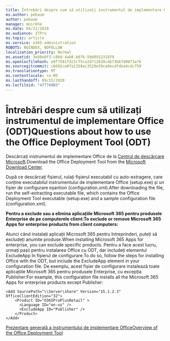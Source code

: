 ```yaml
---
title: Întrebări despre cum să utilizați instrumentul de implementare Office (ODT)
ms.author: pebaum
author: pebaum
manager: mnirkhe
ms.date: 04/21/2020
ms.audience: ITPro
ms.topic: article
ms.service: o365-administration
ROBOTS: NOINDEX, NOFOLLOW
localization_priority: Normal
ms.assetid: 3e88e0f3-c86d-4ab8-b076-59d0552318f9
ms.openlocfilehash: e9f7581fd21cf5ca2d712038c4b73b67d08f3a76
ms.sourcegitcommit: c6692ce0fa1358ec3529e59ca0ecdfdea4cdc759
ms.translationtype: MT
ms.contentlocale: ro-RO
ms.lasthandoff: 09/15/2020
ms.locfileid: "47774903"
---
```

# <a name="questions-about-how-to-use-the-office-deployment-tool-odt"></a><span data-ttu-id="bb706-102">Întrebări despre cum să utilizați instrumentul de implementare Office (ODT)</span><span class="sxs-lookup"><span data-stu-id="bb706-102">Questions about how to use the Office Deployment Tool (ODT)</span></span>

<span data-ttu-id="bb706-103">Descărcați instrumentul de implementare Office de la [Centrul de descărcare Microsoft](https://go.microsoft.com/fwlink/p/?LinkID=626065).</span><span class="sxs-lookup"><span data-stu-id="bb706-103">Download the Office Deployment Tool from the [Microsoft Download Center](https://go.microsoft.com/fwlink/p/?LinkID=626065).</span></span>
  
<span data-ttu-id="bb706-104">După ce descărcați fișierul, rulați fișierul executabil cu auto-extragere, care conține executabilul instrumentului de implementare Office (setup.exe) și un fișier de configurare eșantion (configuration.xml).</span><span class="sxs-lookup"><span data-stu-id="bb706-104">After downloading the file, run the self-extracting executable file, which contains the Office Deployment Tool executable (setup.exe) and a sample configuration file (configuration.xml).</span></span>
  
 <span data-ttu-id="bb706-105">**Pentru a exclude sau a elimina aplicațiile Microsoft 365 pentru produsele Enterprise de pe computerele client:**</span><span class="sxs-lookup"><span data-stu-id="bb706-105">**To exclude or remove Microsoft 365 Apps for enterprise products from client computers:**</span></span>
  
<span data-ttu-id="bb706-106">Atunci când instalați aplicații Microsoft 365 pentru întreprinderi, puteți să excludeți anumite produse.</span><span class="sxs-lookup"><span data-stu-id="bb706-106">When installing Microsoft 365 Apps for enterprise, you can exclude specific products.</span></span> <span data-ttu-id="bb706-107">Pentru a face acest lucru, urmați pașii pentru instalarea Office cu ODT, dar includeți elementul ExcludeApp în fișierul de configurare.</span><span class="sxs-lookup"><span data-stu-id="bb706-107">To do so, follow the steps for installing Office with the ODT, but include the ExcludeApp element in your configuration file.</span></span> <span data-ttu-id="bb706-108">De exemplu, acest fișier de configurare instalează toate aplicațiile Microsoft 365 pentru produsele Enterprise, cu excepția Publisher:</span><span class="sxs-lookup"><span data-stu-id="bb706-108">For example, this configuration file installs all the Microsoft 365 Apps for enterprise products except Publisher:</span></span>
  
```
<Add SourcePath="\\Server\share" Version="15.1.2.3" OfficeClientEdition="32">
    <Product ID="O365ProPlusRetail" >
      <Language ID="en-us" />
      <ExcludeApp ID="Publisher" />
    </Product>
</Add>
```

[<span data-ttu-id="bb706-109">Prezentare generală a instrumentului de implementare Office</span><span class="sxs-lookup"><span data-stu-id="bb706-109">Overview of the Office Deployment Tool</span></span>](https://docs.microsoft.com/deployoffice/overview-office-deployment-tool)
  

